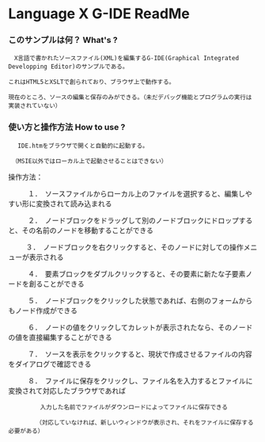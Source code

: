 # Language X G-IDE ReadMe

### このサンプルは何？ What's ?

    　X言語で書かれたソースファイル(XML)を編集するG-IDE(Graphical Integrated Developping Editor)のサンプルである。
    
    これはHTML5とXSLTで創られており、ブラウザ上で動作する。
    
    現在のところ、ソースの編集と保存のみができる。（未だデバッグ機能とプログラムの実行は実装されていない）

### 使い方と操作方法 How to use ?

     　IDE.htmをブラウザで開くと自動的に起動する。
     
     （MSIE以外ではローカル上で起動させることはできない）
     
操作方法：
     
           １．　ソースファイルからローカル上のファイルを選択すると、編集しやすい形に変換されて読み込まれる

           ２．　ノードブロックをドラッグして別のノードブロックにドロップすると、その名前のノードを移動することができる

           ３．　ノードブロックを右クリックすると、そのノードに対しての操作メニューが表示される

           ４．　要素ブロックをダブルクリックすると、その要素に新たな子要素ノードを創ることができる

           ５．　ノードブロックをクリックした状態であれば、右側のフォームからもノード作成ができる

           ６．　ノードの値をクリックしてカレットが表示されたなら、そのノードの値を直接編集することができる

           ７．　ソースを表示をクリックすると、現状で作成させるファイルの内容をダイアログで確認できる

           ８．　ファイルに保存をクリックし、ファイル名を入力するとファイルに変換されて対応したブラウザであれば

        　　　入力した名前でファイルがダウンロードによってファイルに保存できる

           　（対応していなければ、新しいウィンドウが表示され、それをファイルに保存する必要がある）

